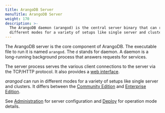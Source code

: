 ```yaml
---
title: ArangoDB Server
menuTitle: ArangoDB Server
weight: 170
description: >-
  The ArangoDB daemon (arangod) is the central server binary that can run in
  different modes for a variety of setups like single server and clusters
---
```

The ArangoDB server is the core component of ArangoDB. The executable file to
run it is named `arangod`. The `d` stands for daemon. A daemon is a long-running
background process that answers requests for services.

The server process serves the various client connections to the server via the
TCP/HTTP protocol. It also provides a [web interface](../web-interface/_index.md).

_arangod_ can run in different modes for a variety of setups like single server
and clusters. It differs between the [Community Edition](../../about/features/community-edition.md)
and [Enterprise Edition](../../about/features/enterprise-edition.md).

See [Administration](../../operations/administration/_index.md) for server configuration
and [Deploy](../../deploy/_index.md) for operation mode details.
